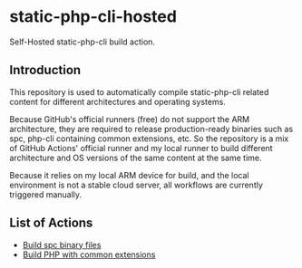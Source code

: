 # static-php-cli-hosted
Self-Hosted static-php-cli build action.

## Introduction

This repository is used to automatically compile static-php-cli related content for different architectures and operating systems.

Because GitHub's official runners (free) do not support the ARM architecture, 
they are required to release production-ready binaries such as spc, 
php-cli containing common extensions, etc. 
So the repository is a mix of GitHub Actions' official runner and my local runner to build 
different architecture and OS versions of the same content at the same time.

Because it relies on my local ARM device for build, and the local environment is not a stable cloud server, 
all workflows are currently triggered manually.

## List of Actions

- [Build spc binary files](https://github.com/crazywhalecc/static-php-cli-hosted/blob/master/.github/workflows/build-spc-release.yml)
- [Build PHP with common extensions](https://github.com/crazywhalecc/static-php-cli-hosted/blob/master/.github/workflows/build-php-common.yml)
